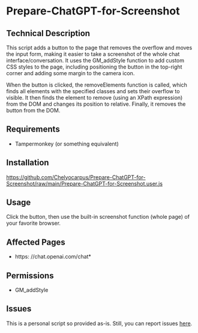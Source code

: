 # Prepare-ChatGPT-for-Screenshot

## Technical Description
This script adds a button to the page that removes the overflow and moves the input form, making it easier to take a screenshot of the whole chat interface/conversation. It uses the GM_addStyle function to add custom CSS styles to the page, including positioning the button in the top-right corner and adding some margin to the camera icon.

When the button is clicked, the removeElements function is called, which finds all elements with the specified classes and sets their overflow to visible. It then finds the element to remove (using an XPath expression) from the DOM and changes its position to relative. Finally, it removes the button from the DOM.

## Requirements
* Tampermonkey (or something equivalent)

## Installation
https://github.com/Chelyocarpus/Prepare-ChatGPT-for-Screenshot/raw/main/Prepare-ChatGPT-for-Screenshot.user.js

## Usage
Click the button, then use the built-in screenshot function (whole page) of your favorite browser.

## Affected Pages
* https: //chat.openai.com/chat*

## Permissions
* GM_addStyle

## Issues
This is a personal script so provided as-is. Still, you can report issues [here](https://github.com/Chelyocarpus/Prepare-ChatGPT-for-Screenshot/issues).
